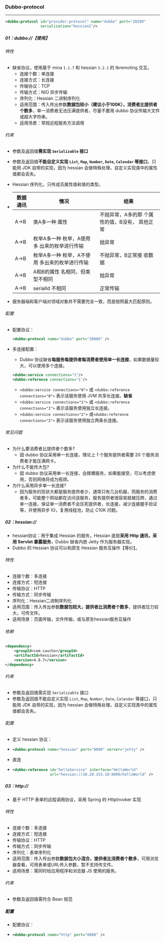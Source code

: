 ###  Dubbo-protocol

------

```xml
<dubbo:protocol id="provider-protocol" name="dubbo" port="20209"
                serialization="hessian2"/>
```

##### 01：dubbo://【使用】

###### 特性

- 缺省协议，使用基于 mina `1.1.7` 和 hessian `3.2.1` 的 tbremoting 交互。
  - 连接个数：单连接
  - 连接方式：长连接
  - 传输协议：TCP
  - 传输方式：NIO 异步传输
  - 序列化：Hessian 二进制序列化
  - 适用范围：传入传出参数**数据包较小（建议小于100K），消费者比提供者个数多**，单一消费者无法压满提供者，尽量不要用 dubbo 协议传输大文件或超大字符串。
  - 适用场景：常规远程服务方法调用

###### 约束

- 参数及返回值**需实现 `Serializable` 接口**

- 参数及返回值**不能自定义实现 `List`, `Map`, `Number`, `Date`, `Calendar` 等接口**，只能用 JDK 自带的实现，因为 hessian 会做特殊处理，自定义实现类中的属性值都会丢失。

- Hessian 序列化，只传成员属性值和值的类型。

- | 数据通讯 | 情况                                           | 结果                                           |
  | -------- | ---------------------------------------------- | ---------------------------------------------- |
  | A->B     | 类A多一种 属性                                 | 不抛异常，A多的那 个属性的值，B没有， 其他正常 |
  | A->B     | 枚举A多一种 枚举，A使用多 出来的枚举进行传输   | 抛异常                                         |
  | A->B     | 枚举A多一种 枚举，A不使用 多出来的枚举进行传输 | 不抛异常，B正常接 收数据                       |
  | A->B     | A和B的属性 名相同，但类型不相同                | 抛异常                                         |
  | A->B     | serialId 不相同                                | 正常传输                                       |

- 服务器端和客户端对领域对象并不需要完全一致，而是按照最大匹配原则。

###### 配置

- 配置协议：

  ```xml
  <dubbo:protocol name="dubbo" port="20880" />
  ```

- 多连接配置：

  - Dubbo 协议缺省**每服务每提供者每消费者使用单一长连接**，如果数据量较大，可以使用多个连接。

  ```xml
  <dubbo:service connections="1"/>
  <dubbo:reference connections="1"/>
  ```

  - `<dubbo:service connections="0">` 或 `<dubbo:reference connections="0">` 表示该服务使用 JVM 共享长连接。**缺省**
  - `<dubbo:service connections="1">` 或 `<dubbo:reference connections="1">` 表示该服务使用独立长连接。
  - `<dubbo:service connections="2">` 或`<dubbo:reference connections="2">` 表示该服务使用独立两条长连接。

###### 常见问题

- 为什么要消费者比提供者个数多?
  - 因 dubbo 协议采用单一长连接，理论上 1 个服务提供者需要 20 个服务消费者才能压满网卡。
- 为什么不能传大包?
  - 因 dubbo 协议采用单一长连接，会撑爆服务，如果能接受，可以考虑使用，否则网络将成为瓶颈。
- 为什么采用异步单一长连接?
  - 因为服务的现状大都是服务提供者少，通常只有几台机器，而服务的消费者多，可能整个网站都在访问该服务，服务提供者很容易就被压跨，通过单一连接，保证单一消费者不会压死提供者，长连接，减少连接握手验证等，并使用异步 IO，复用线程池，防止 C10K 问题。

##### 02：hessian://

- hessian协议：用于集成 Hessian 的服务，Hessian 底层**采用 Http 通讯，采用 Servlet 暴露服务**，Dubbo 缺省内嵌 Jetty 作为服务器实现。
- Dubbo 的 Hessian 协议可以和原生 Hessian 服务互操作【等价】。

###### 特性

- 连接个数：多连接
- 连接方式：短连接
- 传输协议：HTTP
- 传输方式：同步传输
- 序列化：Hessian二进制序列化
- 适用范围：传入传出参数**数据包较大，提供者比消费者个数多**，提供者压力较大，可传文件。
- 适用场景：页面传输，文件传输，或与原生hessian服务互操作

###### 依赖

```xml
<dependency>
    <groupId>com.caucho</groupId>
    <artifactId>hessian</artifactId>
    <version>4.0.7</version>
</dependency>
```

###### 约束

- 参数及返回值需实现 `Serializable` 接口
- 参数及返回值不能自定义实现 `List`, `Map`, `Number`, `Date`, `Calendar` 等接口，只能用 JDK 自带的实现，因为 hessian 会做特殊处理，自定义实现类中的属性值都会丢失。

###### 配置

- 定义 hessian 协议：

- ```xml
  <dubbo:protocol name="hessian" port="8080" server="jetty" />
  ```

- 直连

- ```xml
  <dubbo:reference id="helloService" interface="HelloWorld"
                   url="hessian://10.20.153.10:8080/helloWorld" />
  ```

##### 03：http://

- 基于 HTTP 表单的远程调用协议，采用 Spring 的 HttpInvoker 实现

###### 特性

- 连接个数：多连接
- 连接方式：短连接
- 传输协议：HTTP
- 传输方式：同步传输
- 序列化：表单序列化
- 适用范围：传入传出参数**数据包大小混合，提供者比消费者个数多**，可用浏览器查看，可用表单或URL传入参数，暂不支持传文件。
- 适用场景：需同时给应用程序和浏览器 JS 使用的服务。

###### 约束

- 参数及返回值需符合 Bean 规范

##### 配置

- 配置协议：

- ```xml
  <dubbo:protocol name="http" port="8080" />
  ```

